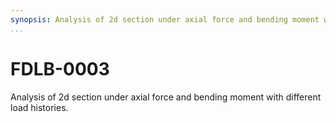 ```yaml
---
synopsis: Analysis of 2d section under axial force and bending moment with different load histories.
...
```


# FDLB-0003

Analysis of 2d section under axial force and bending moment with different load histories.

